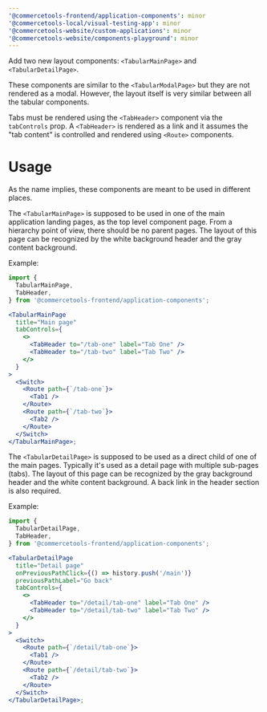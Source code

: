 ```yaml
---
'@commercetools-frontend/application-components': minor
'@commercetools-local/visual-testing-app': minor
'@commercetools-website/custom-applications': minor
'@commercetools-website/components-playground': minor
---
```


Add two new layout components: `<TabularMainPage>` and `<TabularDetailPage>`.

These components are similar to the `<TabularModalPage>` but they are not rendered as a modal. However, the layout itself is very similar between all the tabular components.

Tabs must be rendered using the `<TabHeader>` component via the `tabControls` prop. A `<TabHeader>` is rendered as a link and it assumes the "tab content" is controlled and rendered using `<Route>` components.

# Usage

As the name implies, these components are meant to be used in different places.

The `<TabularMainPage>` is supposed to be used in one of the main application landing pages, as the top level component page. From a hierarchy point of view, there should be no parent pages.
The layout of this page can be recognized by the white background header and the gray content background.

Example:

```jsx
import {
  TabularMainPage,
  TabHeader,
} from '@commercetools-frontend/application-components';

<TabularMainPage
  title="Main page"
  tabControls={
    <>
      <TabHeader to="/tab-one" label="Tab One" />
      <TabHeader to="/tab-two" label="Tab Two" />
    </>
  }
>
  <Switch>
    <Route path={`/tab-one`}>
      <Tab1 />
    </Route>
    <Route path={`/tab-two`}>
      <Tab2 />
    </Route>
  </Switch>
</TabularMainPage>;
```

The `<TabularDetailPage>` is supposed to be used as a direct child of one of the main pages. Typically it's used as a detail page with multiple sub-pages (tabs).
The layout of this page can be recognized by the gray background header and the white content background. A back link in the header section is also required.

Example:

```jsx
import {
  TabularDetailPage,
  TabHeader,
} from '@commercetools-frontend/application-components';

<TabularDetailPage
  title="Detail page"
  onPreviousPathClick={() => history.push('/main')}
  previousPathLabel="Go back"
  tabControls={
    <>
      <TabHeader to="/detail/tab-one" label="Tab One" />
      <TabHeader to="/detail/tab-two" label="Tab Two" />
    </>
  }
>
  <Switch>
    <Route path={`/detail/tab-one`}>
      <Tab1 />
    </Route>
    <Route path={`/detail/tab-two`}>
      <Tab2 />
    </Route>
  </Switch>
</TabularDetailPage>;
```
